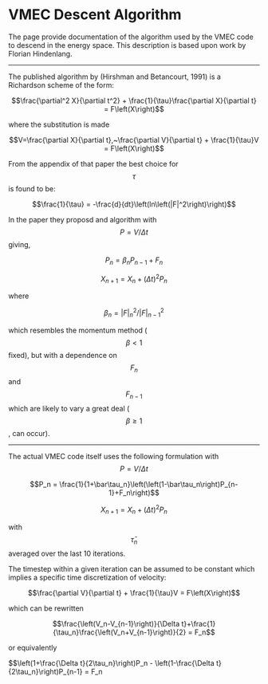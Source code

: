 VMEC Descent Algorithm
==========================

The page provide documentation of the algorithm used by the VMEC code 
to descend in the energy space. This description is based upon work
by Florian Hindenlang.

---

The published algorithm by (Hirshman and Betancourt, 1991) is a
Richardson scheme of the form:

$$\frac{\partial^2 X}{\partial t^2} + \frac{1}{\tau}\frac{\partial X}{\partial t} = F\left(X\right)$$

where the substitution is made

$$V=\frac{\partial X}{\partial t},~\frac{\partial V}{\partial t} + \frac{1}{\tau}V = F\left(X\right)$$

From the appendix of that paper the best choice for $$\tau$$ is found to be:

$$\frac{1}{\tau} = -\frac{d}{dt}\left(ln\left(|F|^2\right)\right)$$

In the paper they proposd and algorithm with $$P=V/\Delta t$$ giving,

$$P_n = \beta_nP_{n-1}+F_n$$

$$X_{n+1} = X_n + \left(\Delta t\right)^2P_n$$

where 

$$\beta_n=|F|^2_n/|F|^2_{n-1}$$

which resembles the momentum method ($$\beta\lt1$$ fixed), but with a 
dependence on $$F_n$$ and $$F_{n-1}$$ which are likely to vary a
great deal ($$\beta\ge 1$$, can occur).

---

The actual VMEC code itself uses the following formulation with $$P=V/\Delta t$$

$$P_n = \frac{1}{1+\bar\tau_n}\left(\left(1-\bar\tau_n\right)P_{n-1}+F_n\right)$$

$$X_{n+1} = X_n + \left(\Delta t\right)^2P_n$$

with $$\bar\tau_n$$ averaged over the last 10 iterations.

The timestep within a given iteration can be assumed to be constant which implies a specific time discretization of velocity:

$$\frac{\partial V}{\partial t} + \frac{1}{\tau}V = F\left(X\right)$$

which can be rewritten

$$\frac{\left(V_n-V_{n-1}\right)}{\Delta t}+\frac{1}{\tau_n}\frac{\left(V_n+V_{n-1}\right)}{2} = F_n$$

or equivalently

$$\left(1+\frac{\Delta t}{2\tau_n}\right)P_n - \left(1-\frac{\Delta t}{2\tau_n}\right)P_{n-1} = F_n